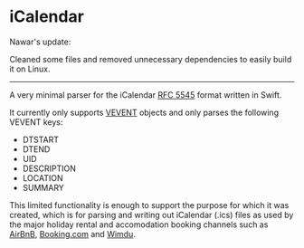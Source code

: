 # iCalendar

Nawar's update:

Cleaned some files and removed unnecessary dependencies to easily build it on Linux. 

----

A very minimal parser for the iCalendar [RFC 5545](https://tools.ietf.org/html/rfc5545) format written in Swift.

It currently only supports [VEVENT](https://tools.ietf.org/html/rfc5545#section-3.6.1) objects and only parses the following VEVENT keys:
- DTSTART
- DTEND
- UID
- DESCRIPTION
- LOCATION
- SUMMARY

This limited functionality is enough to support the purpose for which it was created, which is for parsing and writing out iCalendar (.ics) files as used by the major holiday rental and accomodation booking channels such as [AirBnB](airbnb.com), [Booking.com](booking.com) and [Wimdu](wimdu.com).
